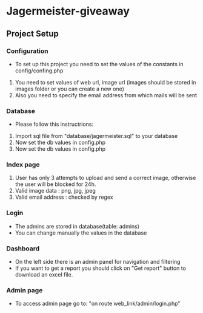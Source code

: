 # Jagermeister-giveaway

## Project Setup
 ### Configuration
  - To set up this project you need to set the values of the constants in config/confing.php
   1) You need to set values of web url, image url (images should be stored in images folder or you can create a new one)
   2) Also you need to specify the email address from which mails will be sent

  ### Database
   - Please follow this instructrions:
   1) Import sql file from "database/jagermeister.sql" to your database
   2) Now set the db values in config.php
   3) Now set the db values in config.php
  
  ### Index page
  1) User has only 3 attempts to upload and send a correct image, otherwise the user will be blocked for 24h.
  2) Valid image data : png, jpg, jpeg
  3) Valid email address : checked by regex
  
  ### Login
  - The admins are stored in database(table: admins)
  - You can change manually the values in the database
  
  ### Dashboard
  - On the left side there is an admin panel for navigation and filtering
  - If you want to get a report you should click on "Get report" button to download an excel file.

### Admin page
 - To access admin page go to: "on route web_link/admin/login.php"
  
